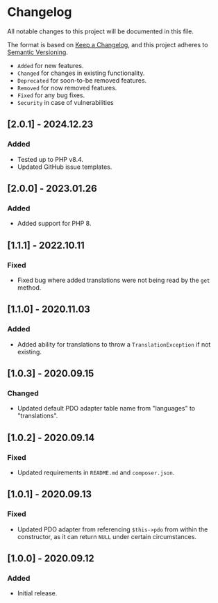 # Changelog

All notable changes to this project will be documented in this file.

The format is based on [Keep a Changelog](https://keepachangelog.com/en/1.0.0/),
and this project adheres to [Semantic Versioning](https://semver.org/spec/v2.0.0.html).

- `Added` for new features.
- `Changed` for changes in existing functionality.
- `Deprecated` for soon-to-be removed features.
- `Removed` for now removed features.
- `Fixed` for any bug fixes.
- `Security` in case of vulnerabilities

## [2.0.1] - 2024.12.23

### Added

- Tested up to PHP v8.4.
- Updated GitHub issue templates.

## [2.0.0] - 2023.01.26

### Added

- Added support for PHP 8.

## [1.1.1] - 2022.10.11

### Fixed

- Fixed bug where added translations were not being read by the `get` method.

## [1.1.0] - 2020.11.03

### Added

- Added ability for translations to throw a `TranslationException` if not existing.

## [1.0.3] - 2020.09.15

### Changed

- Updated default PDO adapter table name from "languages" to "translations".

## [1.0.2] - 2020.09.14

### Fixed

- Updated requirements in `README.md` and `composer.json`.

## [1.0.1] - 2020.09.13

### Fixed

- Updated PDO adapter from referencing `$this->pdo` from within the constructor, 
as it can return `NULL` under certain circumstances.

## [1.0.0] - 2020.09.12

### Added

- Initial release.